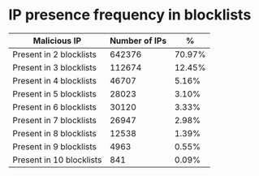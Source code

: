 # IP presence frequency in blocklists
| Malicious IP | Number of IPs | % |
|----|----|----|
| Present in 2 blocklists | 642376 | 70.97% |
| Present in 3 blocklists | 112674 | 12.45% |
| Present in 4 blocklists | 46707 | 5.16% |
| Present in 5 blocklists | 28023 | 3.10% |
| Present in 6 blocklists | 30120 | 3.33% |
| Present in 7 blocklists | 26947 | 2.98% |
| Present in 8 blocklists | 12538 | 1.39% |
| Present in 9 blocklists | 4963 | 0.55% |
| Present in 10 blocklists | 841 | 0.09% |
